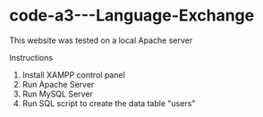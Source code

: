 # code-a3---Language-Exchange
This website was tested on a local Apache server

Instructions
1) Install XAMPP control panel
2) Run Apache Server
3) Run MySQL Server
4) Run SQL script to create the data table "users"
